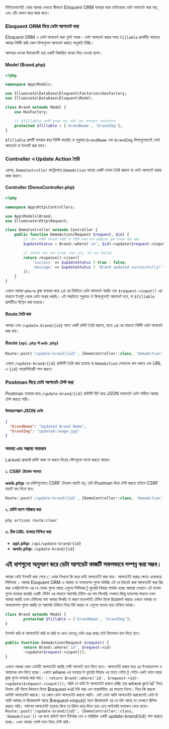 নিশ্চিতভাবেই! এবার আমরা দেখবো কীভাবে Eloquent ORM ব্যবহার করে ডাটাবেজে ডেটা আপডেট করা যায়, এবং এটি কেমন করে কাজ করে।

### Eloquent ORM দিয়ে ডেটা আপডেট করা

Eloquent ORM এ ডেটা আপডেট করা খুবই সহজ। ডেটা আপডেট করার সময় `fillable` প্রপার্টির সাহায্যে আমরা নির্দিষ্ট করি কোন ফিল্ডগুলো আপডেট করতে অনুমতি দিচ্ছি।

আপনার দেওয়া উদাহরণটি ধরে একটি বিস্তারিত ব্যাখ্যা নিচে দেওয়া হলো।

#### Model (Brand.php)

```php
<?php

namespace App\Models;

use Illuminate\Database\Eloquent\Factories\HasFactory;
use Illuminate\Database\Eloquent\Model;

class Brand extends Model {
    use HasFactory;

    // $fillable প্রপার্টি ব্যবহার করে বলছি কোন কলামগুলো আপডেটযোগ্য
    protected $fillable = ['brandName', 'brandImg'];
}
```

`$fillable` প্রপার্টি ব্যবহার করে নির্দিষ্ট করেছি যে শুধুমাত্র `brandName` এবং `brandImg` ফিল্ডগুলোতেই ডেটা আপডেট বা ইনসার্ট করা যাবে।

### Controller এ Update Action তৈরি

এরপর, `DemoController` কন্ট্রোলারে `DemoAction` নামের একটি মেথড তৈরি করবো যা ডেটা আপডেট করার কাজ করবে।

#### Controller (DemoController.php)

```php
<?php

namespace App\Http\Controllers;

use App\Models\Brand;
use Illuminate\Http\Request;

class DemoController extends Controller {
    public function DemoAction(Request $request, $id) {
        // কোন ডেটাটি আপডেট করছি তা নির্দিষ্ট করার জন্য where ক্লজ ব্যবহার করা হচ্ছে
        $updateStatus = Brand::where('id', $id)->update($request->input());

        // আপডেট সফল হলে true ফেরত দেবে, ব্যর্থ হলে false
        return response()->json([
            'success' => $updateStatus ? true : false,
            'message' => $updateStatus ? 'Brand updated successfully!' : 'Failed to update brand.'
        ]);
    }
}
```

এখানে আমরা `where` ক্লজ ব্যবহার করে `id` এর ভিত্তিতে ডেটা আপডেট করছি এবং `$request->input()` এর মাধ্যমে ইনপুট থেকে ডেটা সংগ্রহ করছি। এই পদ্ধতিতে শুধুমাত্র ঐ ফিল্ডগুলোই আপডেট হবে, যা `$fillable` প্রপার্টিতে উল্লেখ করা হয়েছে।

#### Route তৈরি করা

আমরা এখন `/update-brand/{id}` নামে একটি রাউট তৈরি করবো, যাতে `id` এর মাধ্যমে নির্দিষ্ট ডেটা আপডেট করা যায়।

#### Route (`api.php` বা `web.php`)

```php
Route::post('/update-brand/{id}', [DemoController::class, 'DemoAction']);
```

এখানে `/update-brand/{id}` রাউটটি তৈরি করা হয়েছে যা `DemoAction` মেথডকে কল করবে এবং URL এ `{id}` প্যারামিটারটি পাস করবে।

### Postman দিয়ে ডেটা আপডেট টেস্ট করা

Postman ব্যবহার করে `/update-brand/{id}` রাউটটি হিট করে JSON ফরম্যাটে ডেটা পাঠিয়ে আমরা টেস্ট করতে পারি।

#### উদাহরণস্বরূপ JSON ডেটা

```json
{
  "brandName": "Updated Brand Name",
  "brandImg": "updated-image.jpg"
}
```

### সমস্যা এবং সম্ভাব্য সমাধান

Laravel প্রজেক্টে রাউট কাজ না করলে নিচের স্টেপগুলো ফলো করতে পারেন:

#### ১. CSRF টোকেন সমস্যা

**web.php** এর রাউটগুলোতে CSRF টোকেন যাচাই হয়, তাই Postman দিয়ে টেস্ট করতে চাইলে CSRF যাচাই বাদ দিতে হবে:

```php
Route::post('/update-brand/{id}', [DemoController::class, 'DemoAction'])->withoutMiddleware([\App\Http\Middleware\VerifyCsrfToken::class]);
```

#### ২. রাউট ক্যাশ পরিষ্কার করা

```bash
php artisan route:clear
```

#### ৩. ঠিক URL ব্যবহার নিশ্চিত করা

- **api.php**: `/api/update-brand/{id}`
- **web.php**: `/update-brand/{id}`

## এই ধাপগুলো অনুসরণ করে ডেটা আপডেট কাজটি সফলভাবে সম্পন্ন করা সম্ভব।

আমরা ডেটা ইনসার্ট করা শেষে েএবার শিখবো কি করে ডাটা আপডেইট করা যায়। আপডেইট করার ক্ষেত্রে একেবারে সিমিলার । আমরা Eloquent ORM এ আমরা যে অপারেশন গুলো ঘটাচ্ছি এই যে ক্রিয়েট করা আপডেইট করা রিচ করা এগরিগেইশন এর যে মেথড গুলো আছে এগুলো সিমিলার টু কুয়েরি বিল্ডার পার্থক্য হচ্ছে আমারা সেখানে এই মথেড গুলো ব্যবহার করেছি একটি টেবিল এর মাধ্যমে সরাসরি টেবিল এর নাম লিখেছি সেখানে কিন্তু মডেলের মাধ্যমে যখন আমরা করছি তখন টেবিলের নাম আমরা লিখছি না কারণ মডেলটাই টেবিল টাকে রিপ্রেজেন্ট করছে এখানে আমরা যে অপারেশনস গুলো করছি তা সরাসরি টেবিলে গিয়ে হিট করচে না এগুলো মডেল হয়ে টেবিলে যাচ্ছে।

```PHP
class Brand extends Model {
        protected $fillable = ['brandName', 'brandImg'];
}
```

ইনসাট করি বা আপডেইট করি যা করি না কেন যেতেহু ডেটা চেঞ্জ হচ্ছে তাই ফিলেবল বলে দিতে হবে।

```PHP
public function DemoAction(Request $request) {
        return Brand::where('id', $request->id)
        ->update($request->input());
}
```

এখানে আমরা কোন ডেটাটি আপডেইট করছি সেটি অবশ্যই বলে দিতে হবে। আপডেইট করার পরে এর ইনফরমেশন ও আমাদের বলে দিতে হচ্ছে। এখানে where এর ব্যবহার টা কুয়েরি বিল্ডার এর মতো সেইম টু সেইম একই ভাবে হয়ার ক্লজ গুলো ব্যবহার করা যায়। । `return Brand::where('id', $request->id)->update($request->input());` আমি যে ডাটা টা আপডেইট করতে চাচ্ছি তার where ক্লডে'id' নিয়ে নিলাম এটি নিবো কিভাবে নিবো $request->id ইউ আর এল প্যারামিটার এর মাধ্যমে নিবো। নিয়ে কি করবো ডাটাটা আপডেইট করবো। তা কোন ডেটা আপডেইট করবো আমি। যেই ডেটা আমি আপডেইট করবোসেই ডেটা টা আমি আমার যে রিকোয়েস্ট আছে $request->input() মানে রিকোয়েস্ট এর যে বডি আছে তা সেখানে রিসিভ করতে পারি। সর্বশেষ আপডেইট হয়েছে কিনা তা রিটান করে দিতে হবে এতে ফাইনারি ফলাফল পেয়ে যাবো।
`Route::post('/update-brand/{id}', [DemoController::class, 'DemoAction'])` এর জন্য রাউটে মানে ইউআর এল এ অরিরিক্ত একটি update-brand/{id} পাস করাতে হচ্ছে। এখন আমরা পোস্ট ম্যান দিয়ে টেস্ট করি।
